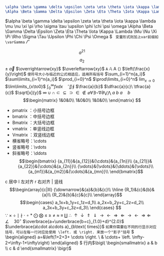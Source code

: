 ```latex
\alpha \beta \gamma \delta \epsilon \zeta \eta \theta \iota \kappa \lambda \mu \nu \xi \pi \rho \sigma \tau \upsilon \phi \chi \psi \omega
\Alpha \Beta \Gamma \Delta \Epsilon \Zeta \Eta \Theta \Iota \Kappa \Lambda \Mu \Nu \Xi \Pi \Rho \Sigma \Tau \Upsilon \Phi \Chi \Psi \Omega
```
$\alpha \beta \gamma \delta \epsilon \zeta \eta \theta \iota \kappa \lambda \mu \nu \xi \pi \rho \sigma \tau \upsilon \phi \chi \psi \omega \Alpha \Beta \Gamma \Delta \Epsilon \Zeta \Eta \Theta \Iota \Kappa \Lambda \Mu \Nu \Xi \Pi \Rho \Sigma \Tau \Upsilon \Phi \Chi \Psi \Omega $
` 变量形式则加上var前缀如 \varGamma` $\varGamma$

$$a^{21}$$
$$a_2$$
$\pm$
$\vec a$ $\overrightarrow{xy}$ $\overleftarrow{xy}$
$\mathtt{A}$ $\mathbb{A}$ $\mathsf{A}$
$\langle\rangle$
$\left(\frac{x}{y}\right)$ `使符号大小与临近的公式相适应，适用所有括号`
$\sum_{i=1}^n{a_i}$
$\sum\limits_{i=1}^n{a_i}$
$\prod_{i=0}^n$
$\prod\limits_{i=0}^n$
$\lim_{x\to0}$
$\lim\limits_{x\to0}$
$\int_0^\infty{fxdx}\quad\prime\iint\oint$
$\frac{a}{b}$
$\dfrac{a}{c}\ \tfrac{a}{c}$
$\sqrt[x]{y}$
$\infty \cup \cap \subset \subseteq \supset \in \notin \varnothing \forall \exists \lnot \nabla \partial \bigvee \bigwedge$ 
$a\ b$
$a\quad b$
$$\begin{matrix}
1&0&0\\
1&0&0\\
1&0&0\\
\end{matrix}
$$
* pmatrix ：小括号边框
* bmatrix ：中括号边框
* Bmatrix ：大括号边框
* vmatrix ：单竖线边框
* Vmatrix ：双竖线边框
* 横省略号：\cdots
* 竖省略号：\vdots
* 斜省略号：\ddots
$$\begin{bmatrix}
{a_{11}}&{a_{12}}&{\cdots}&{a_{1n}}\\
{a_{21}}&{a_{22}}&{\cdots}&{a_{2n}}\\
{\vdots}&{\vdots}&{\ddots}&{\vdots}\\
{a_{m1}}&{a_{m2}}&{\cdots}&{a_{mn}}\\
\end{bmatrix}$$

c 居中 l 左对齐 r 右对齐 | 竖线
$$\begin{array}{c|lll}
{\downarrow}&{a}&{b}&{c}\\
\hline
{R_1}&{c}&{b}&{a}\\
{R_2}&{b}&{c}&{c}\\
\end{array}$$
$$\begin{cases}
a_1x+b_1y+c_1z=d_1\\
a_2x+b_2y+c_2z=d_2\\
a_3x+b_3y+c_3z=d_3\\
\end{cases}
$$
$\because\ \times\ \div\ \mid\ \nmid\ \cdot\ \circ\ \ast\ \bigodot\ \bigotimes\ \leq\ \geq\ \neq\ \approx\ \equiv\ \coprod\ \therefore$
$\uparrow\downarrow\Uparrow\Downarrow\rightarrow\leftarrow\Rightarrow\Leftarrow\longrightarrow\longleftarrow\Longrightarrow\Longleftarrow$
$\angle\quad30^\circ$
$\overbrace{a+\underbrace{b+c}_{1.0}+d}^{2.0}$
$\underbrace{a\cdot a\cdots a}_{b\text{ times}}$
`如果你需要在不同的行显示对应括号，可以在每一行对应处使用 \left. 或 \right. 来放一个"影子"括号`
$
\begin{aligned}
a=&\left(1+2+3+  \cdots \right. \\
& \cdots+ \left. \infty-2+\infty-1+\infty\right)
\end{aligned}
$
行内$\bigl( \begin{smallmatrix} a & b \\ c & d \end{smallmatrix} \bigr)$ 